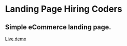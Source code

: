 # Landing Page Hiring Coders
## Simple eCommerce landing page. 
[Live demo](https://thirsty-yalow-9a51f0.netlify.app)
